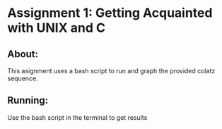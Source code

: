 
# Assignment 1: Getting Acquainted with UNIX and C

## About:

This asignment uses a bash script to run and graph the provided colatz sequence.

## Running:

Use the bash script in the terminal to get results
